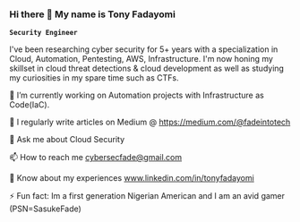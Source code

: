 ### Hi there 👋 My name is Tony Fadayomi

**`Security Engineer`**

I've been researching cyber security for 5+ years with a specialization in Cloud, Automation, Pentesting, AWS, Infrastructure. I'm now honing my skillset in cloud threat detections & cloud development as well as studying my curiosities in my spare time such as CTFs.

🔭 I’m currently working on Automation projects with Infrastructure as Code(IaC).

📝 I regularly write articles on Medium @ https://medium.com/@fadeintotech

💬 Ask me about Cloud Security

📫 How to reach me cybersecfade@gmail.com

📄 Know about my experiences www.linkedin.com/in/tonyfadayomi

⚡ Fun fact: Im a first generation Nigerian American and I am an avid gamer (PSN=SasukeFade)
